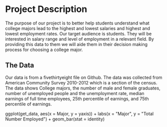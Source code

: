 # Project Description
The purpose of our project is to better help students understand what college majors lead to the highest and lowest salaries and highest and lowest employment rates. Our target audience is students. They will be interested in salary range and level of employment in a relevant field. By providing this data to them we will aide them in their decision making process for choosing a college major. 

## The Data
Our data is from a fivethirtyeight file on Github. The data was collected from American Community Survey 2010-2012 which is a section of the census. The data shows College majors, the number of male and female graduates, number of unemployed people and the unemployment rate, median earnings of full time employees, 25th percentile of earnings, and 75th percentile of earnings. 
  
ggplot(get_data, aes(x = Major, y = yaxis)) + 
      labs(x = "Major", y = "Total Number Employed") + geom_bar(stat = identity)